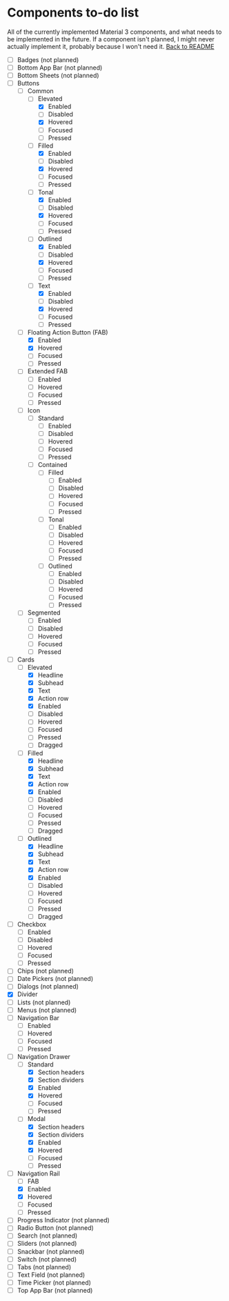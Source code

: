 # Components to-do list
All of the currently implemented Material 3 components, and what needs to be implemented in the future. If a component isn't planned, I might never actually implement it, probably because I won't need it.
[Back to README](README.md)

- [ ] Badges (not planned)
- [ ] Bottom App Bar (not planned)
- [ ] Bottom Sheets (not planned)
- [ ] Buttons
  - [ ] Common
    - [ ] Elevated
      - [x] Enabled
      - [ ] Disabled
      - [x] Hovered
      - [ ] Focused
      - [ ] Pressed
    - [ ] Filled
      - [x] Enabled
      - [ ] Disabled
      - [x] Hovered
      - [ ] Focused
      - [ ] Pressed
    - [ ] Tonal
      - [x] Enabled
      - [ ] Disabled
      - [x] Hovered
      - [ ] Focused
      - [ ] Pressed
    - [ ] Outlined
      - [x] Enabled
      - [ ] Disabled
      - [x] Hovered
      - [ ] Focused
      - [ ] Pressed
    - [ ] Text
      - [x] Enabled
      - [ ] Disabled
      - [x] Hovered
      - [ ] Focused
      - [ ] Pressed
  - [ ] Floating Action Button (FAB)
    - [x] Enabled
    - [x] Hovered
    - [ ] Focused
    - [ ] Pressed
  - [ ] Extended FAB
    - [ ] Enabled
    - [ ] Hovered
    - [ ] Focused
    - [ ] Pressed
  - [ ] Icon
    - [ ] Standard
      - [ ] Enabled
      - [ ] Disabled
      - [ ] Hovered
      - [ ] Focused
      - [ ] Pressed
    - [ ] Contained
      - [ ] Filled
        - [ ] Enabled
        - [ ] Disabled
        - [ ] Hovered
        - [ ] Focused
        - [ ] Pressed
      - [ ] Tonal
        - [ ] Enabled
        - [ ] Disabled
        - [ ] Hovered
        - [ ] Focused
        - [ ] Pressed
      - [ ] Outlined
        - [ ] Enabled
        - [ ] Disabled
        - [ ] Hovered
        - [ ] Focused
        - [ ] Pressed
  - [ ] Segmented
    - [ ] Enabled
    - [ ] Disabled
    - [ ] Hovered
    - [ ] Focused
    - [ ] Pressed
- [ ] Cards
  - [ ] Elevated
    - [x] Headline
    - [x] Subhead
    - [x] Text
    - [x] Action row
    - [x] Enabled
    - [ ] Disabled
    - [ ] Hovered
    - [ ] Focused
    - [ ] Pressed
    - [ ] Dragged
  - [ ] Filled
    - [x] Headline
    - [x] Subhead
    - [x] Text
    - [x] Action row
    - [x] Enabled
    - [ ] Disabled
    - [ ] Hovered
    - [ ] Focused
    - [ ] Pressed
    - [ ] Dragged
  - [ ] Outlined
    - [x] Headline
    - [x] Subhead
    - [x] Text
    - [x] Action row
    - [x] Enabled
    - [ ] Disabled
    - [ ] Hovered
    - [ ] Focused
    - [ ] Pressed
    - [ ] Dragged
- [ ] Checkbox
  - [ ] Enabled
  - [ ] Disabled
  - [ ] Hovered
  - [ ] Focused
  - [ ] Pressed
- [ ] Chips (not planned)
- [ ] Date Pickers (not planned)
- [ ] Dialogs (not planned)
- [x] Divider
- [ ] Lists (not planned)
- [ ] Menus (not planned)
- [ ] Navigation Bar
  - [ ] Enabled
  - [ ] Hovered
  - [ ] Focused
  - [ ] Pressed
- [ ] Navigation Drawer
  - [ ] Standard
    - [x] Section headers
    - [x] Section dividers
    - [x] Enabled
    - [x] Hovered
    - [ ] Focused
    - [ ] Pressed
  - [ ] Modal
    - [x] Section headers
    - [x] Section dividers
    - [x] Enabled
    - [x] Hovered
    - [ ] Focused
    - [ ] Pressed
- [ ] Navigation Rail
  - [ ] FAB
  - [x] Enabled
  - [x] Hovered
  - [ ] Focused
  - [ ] Pressed
- [ ] Progress Indicator (not planned)
- [ ] Radio Button (not planned)
- [ ] Search (not planned)
- [ ] Sliders (not planned)
- [ ] Snackbar (not planned)
- [ ] Switch (not planned)
- [ ] Tabs (not planned)
- [ ] Text Field (not planned)
- [ ] Time Picker (not planned)
- [ ] Top App Bar (not planned)
